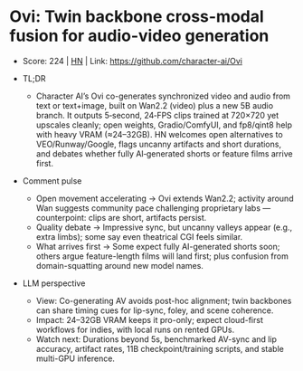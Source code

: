# Ovi: Twin backbone cross-modal fusion for audio-video generation

- Score: 224 | [HN](https://news.ycombinator.com/item?id=45674166) | Link: https://github.com/character-ai/Ovi

- TL;DR
    - Character AI’s Ovi co-generates synchronized video and audio from text or text+image, built on Wan2.2 (video) plus a new 5B audio branch. It outputs 5‑second, 24‑FPS clips trained at 720×720 yet upscales cleanly; open weights, Gradio/ComfyUI, and fp8/qint8 help with heavy VRAM (≈24–32GB). HN welcomes open alternatives to VEO/Runway/Google, flags uncanny artifacts and short durations, and debates whether fully AI‑generated shorts or feature films arrive first.

- Comment pulse
    - Open movement accelerating → Ovi extends Wan2.2; activity around Wan suggests community pace challenging proprietary labs — counterpoint: clips are short, artifacts persist.
    - Quality debate → Impressive sync, but uncanny valleys appear (e.g., extra limbs); some say even theatrical CGI feels similar.
    - What arrives first → Some expect fully AI-generated shorts soon; others argue feature-length films will land first; plus confusion from domain-squatting around new model names.

- LLM perspective
    - View: Co-generating AV avoids post-hoc alignment; twin backbones can share timing cues for lip-sync, foley, and scene coherence.
    - Impact: 24–32GB VRAM keeps it pro-only; expect cloud-first workflows for indies, with local runs on rented GPUs.
    - Watch next: Durations beyond 5s, benchmarked AV-sync and lip accuracy, artifact rates, 11B checkpoint/training scripts, and stable multi-GPU inference.
